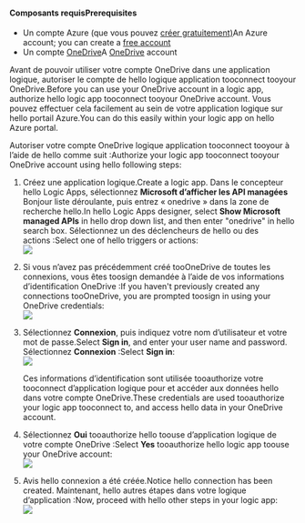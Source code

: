 #### <a name="prerequisites"></a><span data-ttu-id="c914c-101">Composants requis</span><span class="sxs-lookup"><span data-stu-id="c914c-101">Prerequisites</span></span>
* <span data-ttu-id="c914c-102">Un compte Azure (que vous pouvez [créer gratuitement)](https://azure.microsoft.com/free)</span><span class="sxs-lookup"><span data-stu-id="c914c-102">An Azure account; you can create a [free account](https://azure.microsoft.com/free)</span></span>
* <span data-ttu-id="c914c-103">Un compte [OneDrive](https://www.microsoft.com/store/apps/onedrive/9wzdncrfj1p3)</span><span class="sxs-lookup"><span data-stu-id="c914c-103">A [OneDrive](https://www.microsoft.com/store/apps/onedrive/9wzdncrfj1p3) account</span></span> 

<span data-ttu-id="c914c-104">Avant de pouvoir utiliser votre compte OneDrive dans une application logique, autoriser le compte de hello logique application tooconnect tooyour OneDrive.</span><span class="sxs-lookup"><span data-stu-id="c914c-104">Before you can use your OneDrive account in a logic app, authorize hello logic app tooconnect tooyour OneDrive account.</span></span>  <span data-ttu-id="c914c-105">Vous pouvez effectuer cela facilement au sein de votre application logique sur hello portail Azure.</span><span class="sxs-lookup"><span data-stu-id="c914c-105">You can do this easily within your logic app on hello Azure portal.</span></span> 

<span data-ttu-id="c914c-106">Autoriser votre compte OneDrive logique application tooconnect tooyour à l’aide de hello comme suit :</span><span class="sxs-lookup"><span data-stu-id="c914c-106">Authorize your logic app tooconnect tooyour OneDrive account using hello following steps:</span></span>

1. <span data-ttu-id="c914c-107">Créez une application logique.</span><span class="sxs-lookup"><span data-stu-id="c914c-107">Create a logic app.</span></span> <span data-ttu-id="c914c-108">Dans le concepteur hello Logic Apps, sélectionnez **Microsoft d’afficher les API managées** Bonjour liste déroulante, puis entrez « onedrive » dans la zone de recherche hello.</span><span class="sxs-lookup"><span data-stu-id="c914c-108">In hello Logic Apps designer, select **Show Microsoft managed APIs** in hello drop down list, and then enter "onedrive" in hello search box.</span></span> <span data-ttu-id="c914c-109">Sélectionnez un des déclencheurs de hello ou des actions :</span><span class="sxs-lookup"><span data-stu-id="c914c-109">Select one of hello triggers or actions:</span></span>  
   ![](./media/connectors-create-api-onedrive/onedrive-1.png)
2. <span data-ttu-id="c914c-110">Si vous n’avez pas précédemment créé tooOneDrive de toutes les connexions, vous êtes toosign demandée à l’aide de vos informations d’identification OneDrive :</span><span class="sxs-lookup"><span data-stu-id="c914c-110">If you haven't previously created any connections tooOneDrive, you are prompted toosign in using your OneDrive credentials:</span></span>  
   ![](./media/connectors-create-api-onedrive/onedrive-2.png)
3. <span data-ttu-id="c914c-111">Sélectionnez **Connexion**, puis indiquez votre nom d’utilisateur et votre mot de passe.</span><span class="sxs-lookup"><span data-stu-id="c914c-111">Select **Sign in**, and enter your user name and password.</span></span> <span data-ttu-id="c914c-112">Sélectionnez **Connexion** :</span><span class="sxs-lookup"><span data-stu-id="c914c-112">Select **Sign in**:</span></span>  
   ![](./media/connectors-create-api-onedrive/onedrive-3.png)   
   
    <span data-ttu-id="c914c-113">Ces informations d’identification sont utilisée tooauthorize votre tooconnect d’application logique pour et accéder aux données hello dans votre compte OneDrive.</span><span class="sxs-lookup"><span data-stu-id="c914c-113">These credentials are used tooauthorize your logic app tooconnect to, and access hello data in your OneDrive account.</span></span> 
4. <span data-ttu-id="c914c-114">Sélectionnez **Oui** tooauthorize hello toouse d’application logique de votre compte OneDrive :</span><span class="sxs-lookup"><span data-stu-id="c914c-114">Select **Yes** tooauthorize hello logic app toouse your OneDrive account:</span></span>  
   ![](./media/connectors-create-api-onedrive/onedrive-4.png)   
5. <span data-ttu-id="c914c-115">Avis hello connexion a été créée.</span><span class="sxs-lookup"><span data-stu-id="c914c-115">Notice hello connection has been created.</span></span> <span data-ttu-id="c914c-116">Maintenant, hello autres étapes dans votre logique d’application :</span><span class="sxs-lookup"><span data-stu-id="c914c-116">Now, proceed with hello other steps in your logic app:</span></span>  
   ![](./media/connectors-create-api-onedrive/onedrive-5.png)

